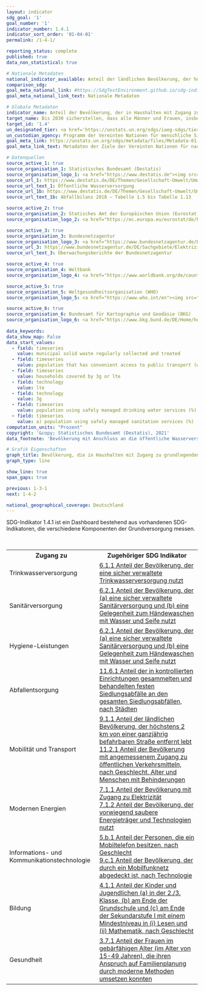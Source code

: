 ```yaml
---
layout: indicator    
sdg_goal: '1'    
goal_number: '1'    
indicator_number: 1.4.1    
indicator_sort_order: '01-04-01'    
permalink: /1-4-1/    

reporting_status: complete    
published: true    
data_non_statistical: true    

# Nationale Metadaten    
national_indicator_available: Anteil der ländlichen Bevölkerung, der höchstens 2 km von einer ganzjährig befahrbaren Straße entfernt lebt (9.1.1) <br> Bevölkerung mit Zugang zu Elektrizität (7.1.1) <br> Bevölkerung mit einer sicher verwalteten Abwasserversorgung (6.2.1) <br> Bevölkerung mit einer sicher verwalteten Trinkwasserversorgung (6.1.1) <br> Bevölkerung mit überwiegender Abhängigkeit von sauberen Energieträgern und Technologien (7.1.2) <br> Bevölkerung, die Zugang zu öffentlichen Verkehrsmitteln hat (innerhalb von 500 Metern) (11.2.1) <br> Haushalte, die mit 3G oder LTE abgedeckt sind (9.c.1) <br> Siedlungsabfälle, die regelmäßig gesammelt und behandelt werden (11.6.1)    
comparison_sdg:     
goal_meta_national_link: #https://SdgTestEnvironment.github.io/sdg-indicators/public/MetaDe/1.4.1.pdf    
goal_meta_national_link_text: Nationale Metadaten    

# Globale Metadaten    
indicator_name: Anteil der Bevölkerung, der in Haushalten mit Zugang zu grundlegenden Diensten lebt    
target_name: Bis 2030 sicherstellen, dass alle Männer und Frauen, insbesondere die Armen und Schwachen, die gleichen Rechte auf wirtschaftliche Ressourcen sowie Zugang zu grundlegenden Diensten, Grundeigentum und Verfügungsgewalt über Grund und Boden und sonstigen Vermögensformen, Erbschaften, natürlichen Ressourcen, geeigneten neuen Technologien und Finanzdienstleistungen einschließlich Mikrofinanzierung haben    
target_id: '1.4'    
un_designated_tier: <a href='https://unstats.un.org/sdgs/iaeg-sdgs/tier-classification/' title='Klicken Sie hier um weitere Informationen zur UN-Tier-Klassifikation zu erhalten.'  target='_blank'>Tier I</a>    
un_custodian_agency: Programm der Vereinten Nationen für menschliche Siedlungen (UN-Habitat)    
goal_meta_link: https://unstats.un.org/sdgs/metadata/files/Metadata-01-04-01.pdf    
goal_meta_link_text: Metadaten der Ziele der Vereinten Nationen für nachhaltige Entwicklung    

# Datenquellen
source_active_1: true
source_organisation_1: Statistisches Bundesamt (Destatis)
source_organisation_logo_1: <a href="https://www.destatis.de"><img src="https://g205sdgs.github.io/sdg-indicators/public/OrgImgDe/destatis.png" alt="Logo destatis" style="height:60px; width:148px"/></a>
source_url_1: https://www.destatis.de/DE/Themen/Gesellschaft-Umwelt/Umwelt/Wasserwirtschaft/_inhalt.html#sprg238684
source_url_text_1: Öffentliche Wasserversorgung
source_url_1b: https://www.destatis.de/DE/Themen/Gesellschaft-Umwelt/Umwelt/Abfallwirtschaft/Publikationen/Downloads-Abfallwirtschaft/abfallbilanz-pdf-5321001.pdf
source_url_text_1b: Abfallbilanz 2018 – Tabelle 1.5 bis Tabelle 1.13

source_active_2: true
source_organisation_2: Statisches Amt der Europäischen Union (Eurostat)
source_organisation_logo_2: <a href="https://ec.europa.eu/eurostat/de/home"><img src="https://g205sdgs.github.io/sdg-indicators/public/OrgImgDe/eurostat.png" alt="Logo eurostat" style="height:60px; width:148px"/></a>

source_active_3: true
source_organisation_3: Bundesnetzagentur
source_organisation_logo_3: <a href="https://www.bundesnetzagentur.de/DE/Home/home_node.html"><img src="https://g205sdgs.github.io/sdg-indicators/public/OrgImgDe/bundesnetzagentur.png" alt="Logo bundesnetzagentur" style="height:60px; width:148px"/></a>
source_url_3: https://www.bundesnetzagentur.de/DE/Sachgebiete/ElektrizitaetundGas/Unternehmen_Institutionen/DatenaustauschundMonitoring/Monitoring/Monitoringberichte/Monitoring_Berichte_node.html
source_url_text_3: Überwachungsberichte der Bundesnetzagentur

source_active_4: true
source_organisation_4: Weltbank
source_organisation_logo_4: <a href="https://www.worldbank.org/de/country/germany"><img src="https://g205sdgs.github.io/sdg-indicators/public/OrgImgDe/wb.png" alt="Logo wb" style="height:60px; width:148px"/></a>

source_active_5: true
source_organisation_5: Weltgesundheitsorganisation (WHO)
source_organisation_logo_5: <a href="https://www.who.int/en"><img src="https://g205sdgs.github.io/sdg-indicators/public/OrgImgDe/who.png" alt="Logo who" style="height:60px; width:148px"/></a>

source_active_6: true
source_organisation_6: Bundesamt für Kartographie und Geodäsie (BKG)
source_organisation_logo_6: <a href="https://www.bkg.bund.de/DE/Home/home.html"><img src="https://g205sdgs.github.io/sdg-indicators/public/OrgImgDe/bkg.png" alt="Logo bkg" style="height:60px; width:148px"/></a>
    
data_keywords:     
data_show_map: False    
data_start_values: 
  - field: timeseries
    value: municipal solid waste regularly collected and treated
  - field: timeseries
    value: population that has convenient access to public transport (within 500 meters) (%)
  - field: timeseries
    value: households covered by 3g or lte
  - field: technology
    value: lte
  - field: technology
    value: 3g
  - field: timeseries
    value: population using safely managed drinking water services (%)
  - field: timeseries
    value: a) population using safely managed sanitation services (%)    
computation_units: "Prozent"    
copyright: '&copy; Statistisches Bundesamt (Destatis), 2021'    
data_footnote: 'Bevölkerung mit Anschluss an die öffentliche Wasserversorgung: Alle Daten geschätzt.'    

# Grafik Eigenschaften    
graph_title: Bevölkerung, die in Haushalten mit Zugang zu grundlegenden Diensten lebt    
graph_type: line    

show_line: true
span_gaps: true    

previous: 1-3-1    
next: 1-4-2    

national_geographical_coverage: Deutschland    
---
```



<p>SDG-Indikator 1.4.1 ist ein Dashboard bestehend aus vorhandenen SDG-Indikatoren, die verschiedene Komponenten der Grundversorgung messen.</p>
<br>
<table class="mytablestyle">
   <tr>
      <th>Zugang zu </th>
      <th>Zugehöriger SDG Indikator</th>
   </tr>
   <tr>
      <td>Trinkwasserversorgung</td>
      <td><a href="http://sdg-indikatoren.de/6-1-1">6.1.1 Anteil der Bevölkerung, der eine sicher verwaltete Trinkwasserversorgung nutzt</a></td>
   </tr>
   <tr>
      <td>Sanitärversorgung</td>
      <td><a href="http://sdg-indikatoren.de/6-2-1">6.2.1 Anteil der Bevölkerung, der (a) eine sicher verwaltete Sanitärversorgung und (b) eine Gelegenheit zum Händewaschen mit Wasser und Seife nutzt </a></td>
   </tr>
   <tr>
      <td>Hygiene-Leistungen</td>
      <td><a href="http://sdg-indikatoren.de/6-2-1">6.2.1 Anteil der Bevölkerung, der (a) eine sicher verwaltete Sanitärversorgung und (b) eine Gelegenheit zum Händewaschen mit Wasser und Seife nutzt </a></td>
   </tr>
   <tr>
      <td>Abfallentsorgung</td>
      <td><a href="http://sdg-indikatoren.de/11-6-1">11.6.1 Anteil der in kontrollierten Einrichtungen gesammelten und behandelten festen Siedlungsabfälle an den gesamten Siedlungsabfällen, nach Städten </a></td>
   </tr>
   <tr>
      <td>Mobilität und Transport</td>
      <td><a href="http://sdg-indikatoren.de/9-1-1">9.1.1 Anteil der ländlichen Bevölkerung, der höchstens 2 km von einer ganzjährig befahrbaren Straße entfernt lebt  </a><br><a href="http://sdg-indikatoren.de/11-2-1">11.2.1 Anteil der Bevölkerung mit angemessenem Zugang zu öffentlichen Verkehrsmitteln, nach Geschlecht, Alter und Menschen mit Behinderungen </a></td>
   <tr>
      <td>Modernen Energien</td>
      <td><a href="http://sdg-indikatoren.de/7-1-1">7.1.1 Anteil der Bevölkerung mit Zugang zu Elektrizität  </a><br><a href="http://sdg-indikatoren.de/7-1-2">7.1.2 Anteil der Bevölkerung, der vorwiegend saubere Energieträger und Technologien nutzt  </a></td>
   </tr>
   <tr>
      <td>Informations- und Kommunikationstechnologie</td>
      <td><a href="http://sdg-indikatoren.de/5-b-1">5.b.1 Anteil der Personen, die ein Mobiltelefon besitzen, nach Geschlecht </a><br><a href="http://sdg-indikatoren.de/9-c-1">9.c.1 Anteil der Bevölkerung, der durch ein Mobilfunknetz abgedeckt ist, nach Technologie </a></td>
   </tr>
   <tr>
      <td>Bildung</td>
      <td><a href="http://sdg-indikatoren.de/4-1-1">4.1.1 Anteil der Kinder und Jugendlichen (a) in der 2./3. Klasse, (b) am Ende der Grundschule und (c) am Ende der Sekundarstufe I mit einem Mindestniveau in (i) Lesen und (ii) Mathematik, nach Geschlecht </a></td>
   </tr>
   <tr>
      <td>Gesundheit</td>
      <td><a href="http://sdg-indikatoren.de/3-7-1">3.7.1 Anteil der Frauen im gebärfähigen Alter (im Alter von 15-49 Jahren), die ihren Anspruch auf Familienplanung durch moderne Methoden umsetzen konnten </a></td>
   </tr>